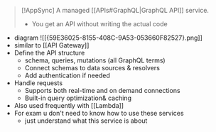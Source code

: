 >[!AppSync]
>A managed [[APIs#GraphQL|GraphQL API]] service. 
>- You get an API without writing the actual code

- diagram
	![[{59E36025-8155-408C-9A53-053660F82527}.png]]
- similar to [[API Gateway]]
- Define the API structure
	- schema, queries, mutations (all GraphQL terms)
	- Connect schemas to data sources & resolvers
	- Add authentication if needed
- Handle requests
	- Supports both real-time and on demand connections 
	- Built-in query optimization& caching
- Also used frequently with [[Lambda]]
- For exam u don't need to know how to use these services
	- just understand what this service is about